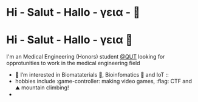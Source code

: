 
<!---
ronnfran/ronnfran is a ✨ special ✨ repository because its `README.md` (this file) appears on your GitHub profile.
You can click the Preview link to take a look at your changes.
--->
# Hi - Salut - Hallo - γεια - :wave:

# Hi - Salut - Hallo - γεια :wave:

I'm an Medical Engineering (Honors) student [@QUT](https://www.qut.edu.au/) looking for opprotunities to work in the medical engineering field
- :telescope: I’m interested in Biomataterials :bone:, Bioinfomatics :dna: and IoT ::
- hobbies include :game-controller: making video games, :flag: CTF and :mountain: mountain climbing!
- 

